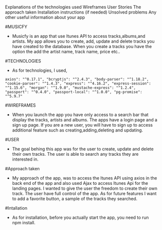 Explanations of the technologies used
Wireframes
User Stories
The approach taken
Installation instructions (if needed)
Unsolved problems
Any other useful information about your app

#MUSICFY
- Musicfy is an app that use Itunes API to access tracks,albums,and artists. My app allows you to create, add, update and delete tracks you have created to the database. When you create a tracks you have the option the add the artist name, track name, price etc.. 

#TECHNOLOGIES
 - As for technologies, I used,  

  `axios": "^0.17.1",
    "bcryptjs": "^2.4.3",
    "body-parser": "^1.18.2",
    "cookie-parser": "^1.4.3",
    "express": "^4.16.2",
    "express-session": "^1.15.6",
    "morgan": "^1.9.0",
    "mustache-express": "^1.2.4",
    "passport": "^0.4.0",
    "passport-local": "^1.0.0",
    "pg-promise": "^5.9.7"`

#WIREFRAMES
- When you launch the app you have only access to a search bar that display the tracks, artists and albums. The apps have a login page and a sign up page. If you are a new user, you will have to sign up to access additional feature such as creating,adding,deleting and updating.

#USER
- The goal behing this app was for the user to create, update and delete their own tracks. The user is able to search any tracks they are interested in.

#Approach taken
- My approach of the app, was to access the Itunes API using axios in the back end of the app and also used Ajax to access Itunes Api for the landing pages. I wanted to give the user the freedom to create their own track. The user have full control of the app. As for future features I want to add a favorite button, a sample  of the tracks they searched.


#Intallation
- As for installation, before you actually start the app, you need to run npm install.


